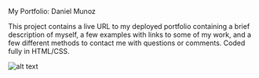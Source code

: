 My Portfolio: Daniel Munoz

This project contains a live URL to my deployed portfolio containing a brief description of myself, a few examples with links to some of my work, and a few different methods to contact me with questions or comments. Coded fully in HTML/CSS.

![alt text](../homework_2/assets/images/hw2_ss.jpg)




